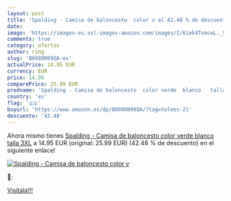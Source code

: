 ```yaml
---
layout: post
title: 'Spalding - Camisa de baloncesto  color v al 42.48 % de descuento'
date: 
image: 'https://images-eu.ssl-images-amazon.com/images/I/61ek4TsmcwL._SL200_.jpg'
comments: true
category: ofertas
author: ring
slug: 'B0080N99QA-es'
actualPrice: 14.95 EUR
currency: EUR
price: 14.95
comparePrice: 25.99 EUR
prodname: 'Spalding - Camisa de baloncesto  color verde  blanco   talla 3XL'
country: 'es'
flag: '🇪🇸'
buyurl: 'https://www.amazon.es/dp/B0080N99QA/?tag=tolees-21'
descuento: '42.48'
---
```


Ahora mismo tienes [Spalding - Camisa de baloncesto  color verde  blanco   talla 3XL](https://www.amazon.es/dp/B0080N99QA/?tag=tolees-21) a 14.95 EUR (original: 25.99 EUR) (42.48 %  de descuento) en el siguiente enlace!

[![Spalding - Camisa de baloncesto  color v](https://images-eu.ssl-images-amazon.com/images/I/61ek4TsmcwL._SL200_.jpg)](https://www.amazon.es/dp/B0080N99QA/?tag=tolees-21)

🔎:


[Visítala!!!](https://www.amazon.es/dp/B0080N99QA/?tag=tolees-21)
